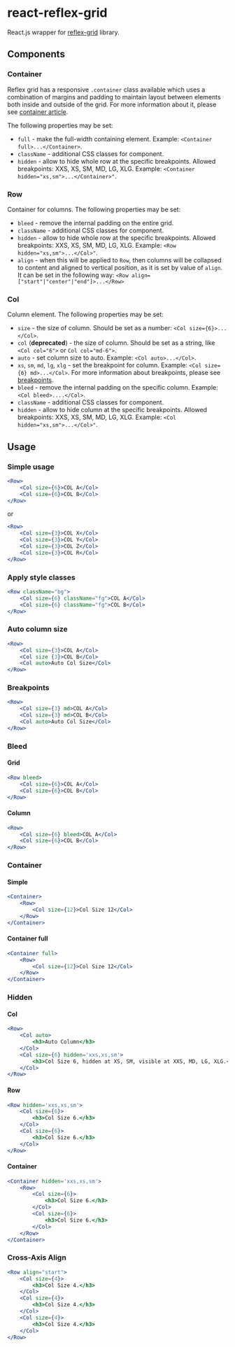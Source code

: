 # react-reflex-grid
React.js wrapper for [reflex-grid](http://leejordan.github.io/reflex/docs/) library. 

## Components

### Container
Reflex grid has a responsive `.container` class available which uses a combination of margins and padding to maintain layout between elements both inside and outside of the grid. 
For more information about it, please see [container article](http://reflexgrid.com/docs/#containers).

The following properties may be set:
- `full` - make the full-width containing element. Example: `<Container full>...</Container>`.
- `className` - additional CSS classes for component.
- `hidden` - allow to hide whole row at the specific breakpoints. Allowed breakpoints: XXS, XS, SM, MD, LG, XLG. Example: `<Container hidden="xs,sm">...</Container>"`.

### Row
Container for columns. The following properties may be set:
- `bleed` - remove the internal padding on the entire grid.
- `className` - additional CSS classes for component.
- `hidden` - allow to hide whole row at the specific breakpoints. Allowed breakpoints: XXS, XS, SM, MD, LG, XLG. Example: `<Row hidden="xs,sm">...</Col>"`.
- `align` - when this will be applied to `Row`, then columns will be collapsed to content and aligned to vertical position, as it is set by value of `align`.  It can be set in the following way: `<Row align=["start"|"center"|"end"]>...</Row>`

### Col
Column element. The following properties may be set:
- `size` - the size of column. Should be set as a number: `<Col size={6}>...</Col>`.
- `col` (**deprecated**) - the size of column. Should be set as a string, like `<Col col="6">` or `Col col="md-6">`.
- `auto` - set column size to auto. Example: `<Col auto>...</Col>`.
- `xs`, `sm`, `md`, `lg`, `xlg` - set the breakpoint for column. Example: `<Col size={6} md>...</Col>`. 
For more information about breakpoints, please see [breakpoints](http://reflexgrid.com/docs/#breakpoints).
- `bleed` - remove the internal padding on the specific column. Example: `<Col bleed>....</Col>`.
- `className` - additional CSS classes for component.
- `hidden` - allow to hide column at the specific breakpoints. Allowed breakpoints: XXS, XS, SM, MD, LG, XLG. Example: `<Col hidden="xs,sm">...</Col>"`.

## Usage

### Simple usage
```jsx harmony
<Row>
    <Col size={6}>COL A</Col>
    <Col size={6}>COL B</Col>
</Row>
```
or
```jsx harmony
<Row>
    <Col size={3}>COL X</Col>
    <Col size={3}>COL Y</Col>
    <Col size={3}>COL Z</Col>
    <Col size={3}>COL R</Col>
</Row>
```

### Apply style classes
```jsx harmony
<Row className="bg">
    <Col size={6} className="fg">COL A</Col>
    <Col size={6} className="fg">COL B</Col>
</Row>
```

### Auto column size
```jsx harmony
<Row>
    <Col size={3}>COL A</Col>
    <Col size {3}>COL B</Col>
    <Col auto>Auto Col Size</Col>
</Row>
```

### Breakpoints
```jsx harmony
<Row>
    <Col size={3} md>COL A</Col>
    <Col size={3} md>COL B</Col>
    <Col auto>Auto Col Size</Col>
</Row>
```

### Bleed
#### Grid
```jsx harmony
<Row bleed>
    <Col size={6}>COL A</Col>
    <Col size={6}>COL B</Col>
</Row>
```

#### Column
```jsx harmony
<Row>
    <Col size={6} bleed>COL A</Col>
    <Col size={6}>COL B</Col>
</Row>
```

### Container
#### Simple
```jsx harmony
<Container>
    <Row>
        <Col size={12}>Col Size 12</Col>
    </Row>
</Container>
```

#### Container full
```jsx harmony
<Container full>
    <Row>
        <Col size={12}>Col Size 12</Col>
    </Row>
</Container>
```

### Hidden

#### Col
```jsx harmony
<Row>
    <Col auto>
        <h3>Auto Column</h3>
    </Col>
    <Col size={6} hidden='xxs,xs,sm'>
        <h3>Col Size 6, hidden at XS, SM, visible at XXS, MD, LG, XLG.</h3>
    </Col>
</Row>
```

#### Row
```jsx harmony
<Row hidden='xxs,xs,sm'>
    <Col size={6}>
        <h3>Col Size 6.</h3>
    </Col>
    <Col size={6}>
        <h3>Col Size 6.</h3>
    </Col>
</Row>
```

#### Container
```jsx harmony
<Container hidden='xxs,xs,sm'>
    <Row>
        <Col size={6}>
            <h3>Col Size 6.</h3>
        </Col>
        <Col size={6}>
            <h3>Col Size 6.</h3>
        </Col>
    </Row>
</Container>
```

### Cross-Axis Align
```jsx harmony
<Row align="start">
    <Col size={4}>
        <h3>Col Size 4.</h3>
    </Col>
    <Col size={4}>
        <h3>Col Size 4.</h3>
    </Col>
    <Col size={4}>
        <h3>Col Size 4.</h3>
    </Col>
</Row>
```